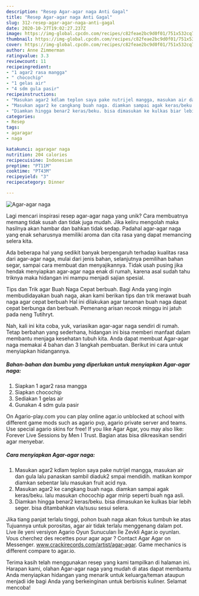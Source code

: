 ```yaml
---
description: "Resep Agar-agar naga Anti Gagal"
title: "Resep Agar-agar naga Anti Gagal"
slug: 312-resep-agar-agar-naga-anti-gagal
date: 2020-10-27T19:02:27.237Z
image: https://img-global.cpcdn.com/recipes/c82feae2bc9d0f01/751x532cq70/agar-agar-naga-foto-resep-utama.jpg
thumbnail: https://img-global.cpcdn.com/recipes/c82feae2bc9d0f01/751x532cq70/agar-agar-naga-foto-resep-utama.jpg
cover: https://img-global.cpcdn.com/recipes/c82feae2bc9d0f01/751x532cq70/agar-agar-naga-foto-resep-utama.jpg
author: Anne Zimmerman
ratingvalue: 3.3
reviewcount: 11
recipeingredient:
- "1 agar2 rasa mangga"
- " chocochip"
- "1 gelas air"
- "4 sdm gula pasir"
recipeinstructions:
- "Masukan agar2 kdlam teplon saya pake nutrijel mangga, masukan air dan gula lalu panaskan sambil diaduk2 smpai mendidih. matikan kompor diamkan sebentar lalu masukan fruit acid nya."
- "Masukan agar2 ke cangkang buah naga. diamkan sampai agak keras/beku. lalu masukan chocochip agar mirip seperti buah nga asli."
- "Diamkan hingga benar2 keras/beku. bisa dimasukan ke kulkas biar lebih seger. bisa ditambahkan vla/susu sesui selera."
categories:
- Resep
tags:
- agaragar
- naga

katakunci: agaragar naga 
nutrition: 204 calories
recipecuisine: Indonesian
preptime: "PT11M"
cooktime: "PT43M"
recipeyield: "3"
recipecategory: Dinner

---
```



![Agar-agar naga](https://img-global.cpcdn.com/recipes/c82feae2bc9d0f01/751x532cq70/agar-agar-naga-foto-resep-utama.jpg)

Lagi mencari inspirasi resep agar-agar naga yang unik? Cara membuatnya memang tidak susah dan tidak juga mudah. Jika keliru mengolah maka hasilnya akan hambar dan bahkan tidak sedap. Padahal agar-agar naga yang enak seharusnya memiliki aroma dan cita rasa yang dapat memancing selera kita.

Ada beberapa hal yang sedikit banyak berpengaruh terhadap kualitas rasa dari agar-agar naga, mulai dari jenis bahan, selanjutnya pemilihan bahan segar, sampai cara membuat dan menyajikannya. Tidak usah pusing jika hendak menyiapkan agar-agar naga enak di rumah, karena asal sudah tahu triknya maka hidangan ini mampu menjadi sajian spesial.

Tips dan Trik agar Buah Naga Cepat berbuah. Bagi Anda yang ingin membudidayakan buah naga, akan kami berikan tips dan trik merawat buah naga agar cepat berbuah Hal ini dilakukan agar tanaman buah naga dapat cepat berbunga dan berbuah. Pemenang arisan recook minggu ini jatuh pada neng Tutihryt.


Nah, kali ini kita coba, yuk, variasikan agar-agar naga sendiri di rumah. Tetap berbahan yang sederhana, hidangan ini bisa memberi manfaat dalam membantu menjaga kesehatan tubuh kita. Anda dapat membuat Agar-agar naga memakai 4 bahan dan 3 langkah pembuatan. Berikut ini cara untuk menyiapkan hidangannya.

<!--inarticleads1-->

##### Bahan-bahan dan bumbu yang diperlukan untuk menyiapkan Agar-agar naga:

1. Siapkan 1 agar2 rasa mangga
1. Siapkan  chocochip
1. Sediakan 1 gelas air
1. Gunakan 4 sdm gula pasir


On Agario-play.com you can play online agar.io unblocked at school with different game mods such as agario pvp, agario private server and teams. Use special agario skins for free! If you like Agar Agar, you may also like: Forever Live Sessions by Men I Trust. Bagian atas bisa dikreasikan sendiri agar menyebar. 

<!--inarticleads2-->

##### Cara menyiapkan Agar-agar naga:

1. Masukan agar2 kdlam teplon saya pake nutrijel mangga, masukan air dan gula lalu panaskan sambil diaduk2 smpai mendidih. matikan kompor diamkan sebentar lalu masukan fruit acid nya.
1. Masukan agar2 ke cangkang buah naga. diamkan sampai agak keras/beku. lalu masukan chocochip agar mirip seperti buah nga asli.
1. Diamkan hingga benar2 keras/beku. bisa dimasukan ke kulkas biar lebih seger. bisa ditambahkan vla/susu sesui selera.


Jika tiang panjat terlalu tinggi, pohon buah naga akan fokus tumbuh ke atas Tujuannya untuk porositas, agar air tidak terlalu menggenang dalam pot. Live ile yeni versiyon Agario Oyun Sunucuları İle Zevkli Agar.io oyunları. Vous cherchez des recettes pour agar agar ? Contact Agar Agar on Messenger. www.crackirecords.com/artist/agar-agar. Game mechanics is different compare to agar.io. 

Terima kasih telah menggunakan resep yang kami tampilkan di halaman ini. Harapan kami, olahan Agar-agar naga yang mudah di atas dapat membantu Anda menyiapkan hidangan yang menarik untuk keluarga/teman ataupun menjadi ide bagi Anda yang berkeinginan untuk berbisnis kuliner. Selamat mencoba!
